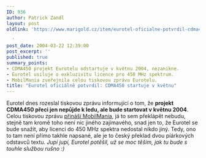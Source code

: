 ```yaml
---
ID: 936
author: Patrick Zandl
layout: post
oldlink: 'https://www.marigold.cz/item/eurotel-oficialne-potvrdil-cdma450-startuje-v-kvetnu

  '
post_date: 2004-03-22 12:39:00
post_excerpt: ''
published: true
summary_points:
- CDMA450 projekt Eurotelu odstartuje v květnu 2004, nezanikne.
- Eurotel usiluje o exkluzivitu licence pro 450 MHz spektrum.
- MobilMania zveřejnila celou tiskovou zprávu Eurotelu.
title: "Eurotel oficiálně potvrdil: CDMA450 startuje v květnu"
---
```


Eurotel dnes rozeslal tiskovou zprávu informující o tom, že <STRONG>projekt CDMA450 přeci jen nepůjde k ledu, ale bude startovat v květnu 2004</STRONG>. Celou tiskovou zprávu <A href="http://www.mobilmania.cz/Bleskovky/AR.asp?ARI=106855" target=_blank>přináší MobilMania</A>, já to sem překlápět nebudu, stejně tam kromě toho není nic jiného zajímavého, snad jen to, že Eurotel se bude snažit, aby licenci do 450 MHz spektra nedostal nikdo jiný. Tedy, ono to tam není přímo takhle napsané, ale je to český překlad dvou píárkových odstavců textu. <EM>Jupí jupí, Eurotel potěšil, už se moc těším, jak tu bude s touhle službou rušno :)</EM>